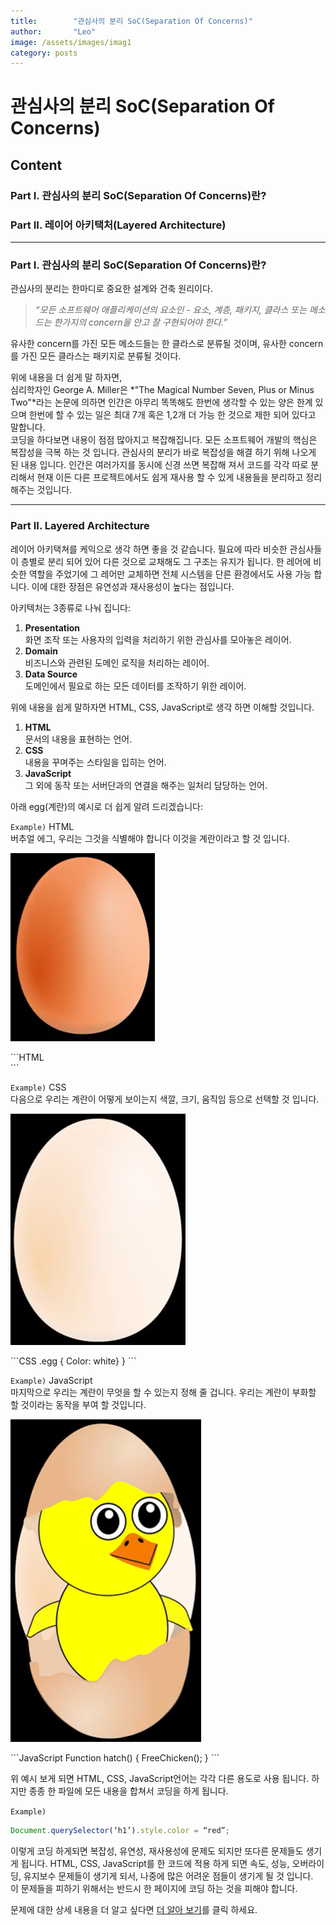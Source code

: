 ```yaml
---
title:        "관심사의 분리 SoC(Separation Of Concerns)"
author:       "Leo"
image: /assets/images/imag1
category: posts
---
```

# 관심사의 분리 SoC(Separation Of Concerns)
## Content
### Part I. 관심사의 분리 SoC(Separation Of Concerns)란?
### Part II. 레이어 아키택처(Layered Architecture)
---

### Part I. 관심사의 분리 SoC(Separation Of Concerns)란? 
관심사의 분리는 한마디로 중요한 설계와 건축 원리이다. 

>*“모든 소프트웨어 애플리케이션의 요소인 - 요소, 계층, 패키지, 클라스 또는 메소드는 한가지의  concern을 안고 잘 구현되어야 한다.”*

유사한 concern를 가진 모든 메소드들는 한 클라스로 분류될 것이며, 유사한 concern를 가진 모든 클라스는 패키지로 분류될 것이다.

위에 내용을 더 쉽게 말 하자면, <br>
심리학자인 George A. Miller은 *"The Magical Number Seven, Plus or Minus Two"*라는 논문에 의하면 인간은 아무리 똑똑해도 한번에 생각할 수 있는 양은 한계 있으며 한번에 할 수 있는 일은 최대 7개 혹은 1,2개 더 가능 한 것으로 제한 되어 있다고 말합니다. <br>
코딩을 하다보면 내용이 점점 많아지고 복잡해집니다. 모든 소프트웨어 개발의 핵심은 복잡성을 극복 하는 것 입니다. 관심사의 분리가 바로 복잡성을 해결 하기 위해 나오게 된 내용 입니다. 인간은 여러가지를 동시에 신경 쓰면 복잡해 져서 코드를 각각 따로 분리해서 현재 이든 다른 프로젝트에서도 쉽게 재사용 할 수 있게 내용들을 분리하고 정리 해주는 것입니다.

---

### Part II. Layered Architecture
레이어 아키택쳐를 케익으로 생각 하면 좋을 것 같습니다.
필요에 따라 비슷한 관심사들이 층별로 분리 되어 있어 다른 것으로 교채해도 그 구조는 유지가 됩니다. 한 레어에 비슷한 역할을 주었기에 그 레어만 교체하면 전체 시스템을 단른 환경에서도 사용 가능 합니다. 이에 대한 장점은 유연성과 재사용성이 높다는 점입니다.

아키텍처는 3종류로 나눠 집니다:
1. **Presentation** <br>
   화면 조작 또는 사용자의 입력을 처리하기 위한 관심사를 모아놓은 레이어.
2. **Domain** <br>
   비즈니스와 관련된 도메인 로직을 처리하는 레이어.
3. **Data Source** <br>
   도메인에서 필요로 하는 모든 데이터를 조작하기 위한 레이어.

위에 내용을 쉽게 말하자면 HTML, CSS, JavaScript로 생각 하면 이해할 것입니다. <br>

1. **HTML** <br>
   문서의 내용을 표현하는 언어.
2. **CSS** <br>
   내용을 꾸며주는 스타일을 입히는 언어.
3. **JavaScript** <br>
   그 외에 동작 또는 서버단과의 연결을 해주는 일처리 담당하는 언어.

아래 egg(계란)의 예시로 더 쉽게 알려 드리겠습니다:

`Example)` HTML <br>
버추얼 에그, 우리는 그것을 식별해야 합니다 이것을 계란이라고 할 것 입니다.
<p><img src="/assets/images/eggHtml.png"></p>
```HTML
<div id=”egg”>
```

`Example)` CSS <br>
다음으로 우리는 계란이 어떻게 보이는지 색깔, 크기, 움직임 등으로 선택할 것 입니다.
<p><img src="/assets/images/EggCss.png"></p>
```CSS
.egg {
  Color: white}
}
```

`Example)` JavaScript <br>
마지막으로 우리는 계란이 무엇을 할 수 있는지 정해 줄 겁니다. 우리는 계란이 부화할 할 것이라는 동작을 부여 할 것입니다. 
<p><img src="/assets/images/EggJavascript.png"></p>
```JavaScript
Function hatch() {
FreeChicken();
}
```

위 예시 보게 되면 HTML, CSS, JavaScript언어는 각각 다른 용도로 사용 됩니다. 하지만 종종 한 파일에 모든 내용을 합쳐서 코딩을 하게 됩니다. 

`Example)`
```JavaScript
Document.querySelector(‘h1’).style.color = “red”;
```
이렇게 코딩 하게되면 복잡성, 유연성, 재사용성에 문제도 되지만 또다른 문제들도 생기게 됩니다. HTML, CSS, JavaScript를 한 코드에 적용 하게 되면 속도, 성능, 오버라이딩, 유지보수 문제들이 생기게 되서, 나중에 많은 어려운 점들이 생기게 될 것 입니다. <br>
이 문제들을 피하기 위해서는 반드시 한 페이지에 코딩 하는 것을 피해야 합니다.

문제에 대한 상세 내용을 더 알고 싶다면 [더 알아 보기](https://jude723.postype.com/post/3088127)를 클릭 하세요.
